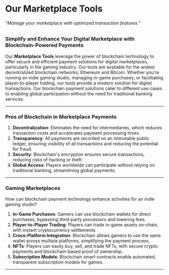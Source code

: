 # Our Marketplace Tools
###### "Manage your marketplace with optimized transaction features."
### Simplify and Enhance Your Digital Marketplace with Blockchain-Powered Payments

Our **Marketplace Tools** leverage the power of blockchain technology to offer secure and efficient payment solutions for digital marketplaces, particularly in the gaming industry.
Our tools are available for the widest decentralized blockchain networks, Ethereum and Bitcoin.
Whether you're running an indie gaming studio, managing in-game purchases, or facilitating player-to-player trading, our tools provide a modern solution for digital transactions.
Our blockchain payment solutions cater to different use cases to enabling global participation without the need for traditional banking services.

---

### **Pros of Blockchain in Marketplace Payments**

1. **Decentralization**: Eliminates the need for intermediaries, which reduces transaction costs and accelerates payment processing times.
2. **Transparency**: All payments are recorded on an immutable public ledger, ensuring visibility of all transactions and reducing the potential for fraud.
3. **Security**: Blockchain's encryption ensures secure transactions, reducing risks of hacking or theft.
4. **Global Access**: Players worldwide can participate without relying on traditional banking, streamlining global payments.

---

### **Gaming Marketplaces**

How can blockchain payment technology enhance activities for an indie gaming studio?

1. **In-Game Purchases**: Gamers can use blockchain wallets for direct purchases, bypassing third-party processors and lowering fees.
2. **Player-to-Player Trading**: Players can trade in-game assets on-chain, with instant cryptocurrency settlements.
3. **Cross-Platform Integration**: Blockchain allows gamers to use the same wallet across multiple platforms, simplifying the payment process.
4. **NFTs**: Players can easily buy, sell, and trade NFTs, with secure crypto payments and blockchain-based proof of ownership.
5. **Subscription Models**: Blockchain smart contracts enable automated, transparent subscription models for games.

---
